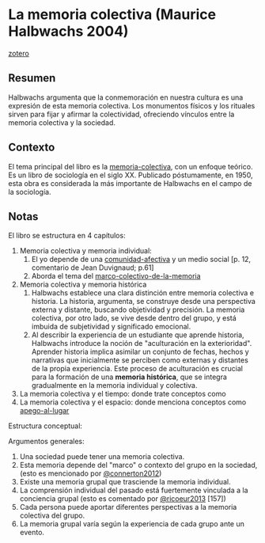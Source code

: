 # La memoria colectiva (Maurice Halbwachs 2004)

[zotero](zotero://select/items/@halbwachs2004)

## Resumen

Halbwachs argumenta que la conmemoración en nuestra cultura es una expresión de esta memoria colectiva. Los monumentos físicos y los rituales sirven para fijar y afirmar la colectividad, ofreciendo vínculos entre la memoria colectiva y la sociedad.

## Contexto

<!--Según el título, prefacio, epígrafe, solapa-->

El tema principal del libro es la [memoria-colectiva](memoria-colectiva.md), con un enfoque teórico. Es un libro de sociología en el siglo XX. Publicado póstumamente, en 1950, esta obra es considerada la más importante de Halbwachs en el campo de la sociología.

## Notas

<!--Según la tabla de contenido, índices, apéndices-->

El libro se estructura en 4 capítulos:

1. Memoria colectiva y memoria individual:
   1. El yo depende de una [comunidad-afectiva](comunidad-afectiva.md) y un medio social [p. 12, comentario de Jean Duvignaud; p.61]
   1. Aborda el tema del [marco-colectivo-de-la-memoria](marco-colectivo-de-la-memoria.md)
1. Memoria colectiva y memoria histórica
   1. Halbwachs establece una clara distinción entre memoria colectiva e historia. La historia, argumenta, se construye desde una perspectiva externa y distante, buscando objetividad y precisión. La memoria colectiva, por otro lado, se vive desde dentro del grupo, y está imbuida de subjetividad y significado emocional.
   1. Al describir la experiencia de un estudiante que aprende historia, Halbwachs introduce la noción de "aculturación en la exterioridad". Aprender historia implica asimilar un conjunto de fechas, hechos y narrativas que inicialmente se perciben como externas y distantes de la propia experiencia. Este proceso de aculturación es crucial para la formación de una **memoria histórica**, que se integra gradualmente en la memoria individual y colectiva.
1. La memoria colectiva y el tiempo: donde trate conceptos como
1. La memoria colectiva y el espacio: donde menciona conceptos como [apego-al-lugar](apego-al-lugar.md)

<!--según el escaneo de páginas-->

Estructura conceptual:

<!--Según la lectura rápida-->

Argumentos generales:

1. Una sociedad puede tener una memoria colectiva.
1. Esta memoria depende del "marco" o contexto del grupo en la sociedad, (esto es mencionado por [@connerton2012](@connerton2012.md))
1. Existe una memoria grupal que trasciende la memoria individual.
1. La comprensión individual del pasado está fuertemente vinculada a la conciencia grupal (esto es comentado por [@ricoeur2013](@ricoeur2013.md) [157])
1. Cada persona puede aportar diferentes perspectivas a la memoria colectiva del grupo.
1. La memoria grupal varía según la experiencia de cada grupo ante un evento.
